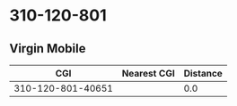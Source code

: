 # 310-120-801
## Virgin Mobile


| CGI | Nearest CGI | Distance |
|-----|-------------|----------|
| 310-120-801-40651 |  | 0.0 |
